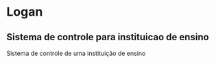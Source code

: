 # Logan
## Sistema de controle para instituicao de ensino
Sistema de controle de uma instituição de ensino
